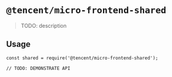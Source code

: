 # `@tencent/micro-frontend-shared`

> TODO: description

## Usage

```
const shared = require('@tencent/micro-frontend-shared');

// TODO: DEMONSTRATE API
```
